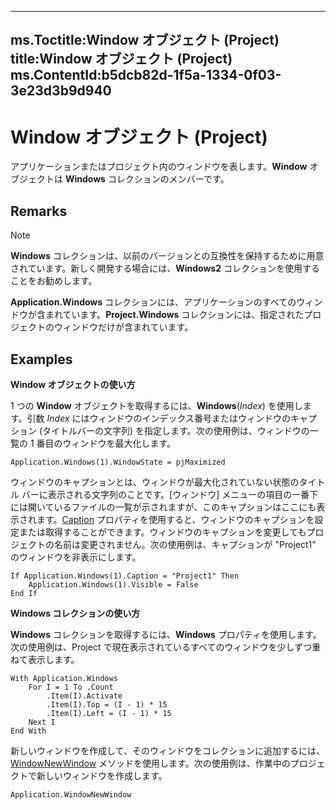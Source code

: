 

---
ms.Toctitle:Window オブジェクト (Project)
title:Window オブジェクト (Project)
ms.ContentId:b5dcb82d-1f5a-1334-0f03-3e23d3b9d940
---
# Window オブジェクト (Project)




アプリケーションまたはプロジェクト内のウィンドウを表します。**Window** オブジェクトは **Windows** コレクションのメンバーです。

## Remarks

>[!NOTE]
>**Windows** コレクションは、以前のバージョンとの互換性を保持するために用意されています。新しく開発する場合には、**Windows2** コレクションを使用することをお勧めします。


**Application.Windows** コレクションには、アプリケーションのすべてのウィンドウが含まれています。**Project.Windows** コレクションには、指定されたプロジェクトのウィンドウだけが含まれています。



## Examples
**Window オブジェクトの使い方**



1 つの **Window** オブジェクトを取得するには、**Windows**(*Index*) を使用します。引数 *Index* にはウィンドウのインデックス番号またはウィンドウのキャプション (タイトルバーの文字列) を指定します。次の使用例は、ウィンドウの一覧の 1 番目のウィンドウを最大化します。

```vba
Application.Windows(1).WindowState = pjMaximized
```




ウィンドウのキャプションとは、ウィンドウが最大化されていない状態のタイトル バーに表示される文字列のことです。[ウィンドウ] メニューの項目の一番下には開いているファイルの一覧が示されますが、このキャプションはここにも表示されます。[Caption](02308676-1d72-9ac8-0654-6e510039efd1.md) プロパティを使用すると、ウィンドウのキャプションを設定または取得することができます。ウィンドウのキャプションを変更してもプロジェクトの名前は変更されません。次の使用例は、キャプションが "Project1" のウィンドウを非表示にします。

```vba
If Application.Windows(1).Caption = "Project1" Then
    Application.Windows(1).Visible = False
End If
```




**Windows コレクションの使い方**



**Windows** コレクションを取得するには、**Windows** プロパティを使用します。次の使用例は、Project で現在表示されているすべてのウィンドウを少しずつ重ねて表示します。

```vba
With Application.Windows
    For I = 1 To .Count
        .Item(I).Activate
        .Item(I).Top = (I - 1) * 15
        .Item(I).Left = (I - 1) * 15
    Next I
End With
```




新しいウィンドウを作成して、そのウィンドウをコレクションに追加するには、[WindowNewWindow](fe0c2bcb-7bee-3bec-9c47-3015938ae75d.md) メソッドを使用します。次の使用例は、作業中のプロジェクトで新しいウィンドウを作成します。

```vba
Application.WindowNewWindow
```






